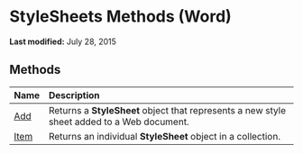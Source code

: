 
# StyleSheets Methods (Word)

 **Last modified:** July 28, 2015


## Methods



|**Name**|**Description**|
|:-----|:-----|
| [Add](82659cfc-6681-93c8-299c-f570f23016b2.md)|Returns a  **StyleSheet** object that represents a new style sheet added to a Web document.|
| [Item](1991f7c0-7598-831b-89ac-94182fd7a0f1.md)|Returns an individual  **StyleSheet** object in a collection.|
